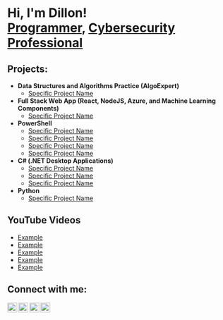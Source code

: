 <h1>Hi, I'm Dillon! <br/><a href="https://github.com/dillon444">Programmer</a>, <a href="https://www.linkedin.com/in/dillonlyons/">Cybersecurity Professional</a>

<h2> Projects:</h2>

- <b>Data Structures and Algorithms Practice (AlgoExpert)</b>
  - [Specific Project Name](https://github.com/)
- <b>Full Stack Web App (React, NodeJS, Azure, and Machine Learning Components)</b>
  - [Specific Project Name](https://github.com/)
- <b>PowerShell</b>
  - [Specific Project Name](https://github.com/)
  - [Specific Project Name](https://github.com/)
  - [Specific Project Name](https://github.com/)
  - [Specific Project Name](https://github.com/)
- <b>C# (.NET Desktop Applications)</b>
  - [Specific Project Name](https://github.com/)
  - [Specific Project Name](https://github.com/)
  - [Specific Project Name](https://github.com/)
- <b>Python</b>
  - [Specific Project Name](https://github.com/)

<h2> YouTube Videos</h2>

- [Example](https://www.youtube.com)
- [Example](https://www.youtube.com)
- [Example](https://www.youtube.com)
- [Example](https://www.youtube.com)
- [Example](https://www.youtube.com)

<h2>  Connect with me:</h2>

[<img align="left" alt="DillonLyons | YouTube" width="22px" src="https://cdn.jsdelivr.net/npm/simple-icons@v3/icons/youtube.svg" />][youtube]
[<img align="left" alt="DillonLyons | Twitter" width="22px" src="https://cdn.jsdelivr.net/npm/simple-icons@v3/icons/twitter.svg" />][twitter]
[<img align="left" alt="DillonLyons | LinkedIn" width="22px" src="https://cdn.jsdelivr.net/npm/simple-icons@v3/icons/linkedin.svg" />][linkedin]
[<img align="left" alt="DillonLyons | Instagram" width="22px" src="https://cdn.jsdelivr.net/npm/simple-icons@v3/icons/instagram.svg" />][instagram]

[twitter]: https://twitter.com/
[youtube]: https://www.youtube.com/
[instagram]: https://www.instagram.com/
[linkedin]: https://linkedin.com/in/

<!--
